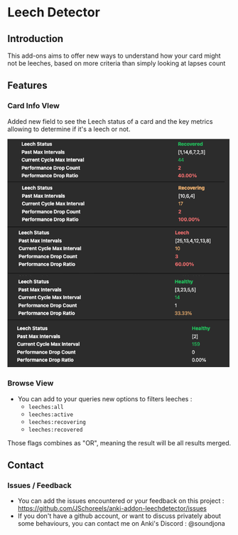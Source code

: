 # Leech Detector

## Introduction
This add-ons aims to offer new ways to understand how your card might not be leeches, based on more criteria than simply looking at lapses count

## Features

### Card Info VIew

Added new field to see the Leech status of a card and the key metrics allowing to determine if it's a leech or not.

<img src="https://github.com/JSchoreels/anki-addon-leechdetector/blob/main/images/card_info_view.png?raw=true" alt="Card Info View, New Leech Metrics" width="500" />


### Browse View

- You can add to your queries new options to filters leeches :
  - `leeches:all`
  - `leeches:active`
  - `leeches:recovering`
  - `leeches:recovered`

Those flags combines as "OR", meaning the result will be all results merged.

## Contact

### Issues / Feedback

- You can add the issues encountered or your feedback on this project : https://github.com/JSchoreels/anki-addon-leechdetector/issues
- If you don't have a github account, or want to discuss privately about some behaviours, you can contact me on Anki's Discord : @soundjona
